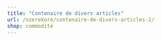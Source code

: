 ```yaml
---
title: "Contenaire de divers articles"
url: /nzerekore/contenaire-de-divers-articles-2/
shop: commodité
---
```

